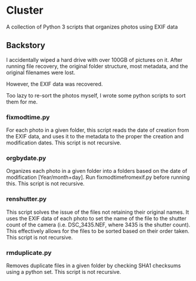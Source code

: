 # Cluster

A collection of Python 3 scripts that organizes photos using EXIF data

## Backstory
I accidentally wiped a hard drive with over 100GB of pictures on it. After running file recovery, the original folder structure, most metadata, and the original filenames were lost.

However, the EXIF data was recovered.

Too lazy to re-sort the photos myself, I wrote some python scripts to sort them for me.

### fixmodtime.py
For each photo in a given folder, this script reads the date of creation from the EXIF data, and uses it to the metadata to the proper the creation and modification dates. This script is not recursive.

### orgbydate.py
Organizes each photo in a given folder into a folders based on the date of modification [Year/month+day]. Run fixmodtimefromexif.py before running this. This script is not recursive.

### renshutter.py
This script solves the issue of the files not retaining their original names. It uses the EXIF data of each photo to set the name of the file to the shutter count of the camera (i.e. DSC_3435.NEF, where 3435 is the shutter count). This effectively allows for the files to be sorted based on their order taken. This script is not recursive.

### rmduplicate.py
Removes duplicate files in a given folder by checking SHA1 checksums using a python set. This script is not recursive.
